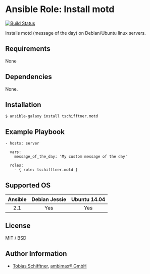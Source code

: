# Ansible Role: Install motd

[![Build Status](https://travis-ci.org/tschifftner/ansible-role-motd.svg)](https://travis-ci.org/tschifftner/ansible-role-motd)

Installs motd (message of the day) on Debian/Ubuntu linux servers.

## Requirements

None

## Dependencies

None.

## Installation

```
$ ansible-galaxy install tschifftner.motd
```

## Example Playbook

    - hosts: server
    
      vars:
        message_of_the_day: 'My custom message of the day'

      roles:
        - { role: tschifftner.motd }

## Supported OS
Ansible          | Debian Jessie    | Ubuntu 14.04
:--------------: | :--------------: | :-------------:
2.1              | Yes              | Yes

## License

MIT / BSD

## Author Information

 - [Tobias Schifftner](https://twitter.com/tschifftner), [ambimax® GmbH](https://www.ambimax.de)
